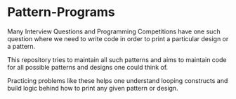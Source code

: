 # Pattern-Programs
Many Interview Questions and Programming Competitions have one such question where we need to write code in order to print a particular design or a pattern.

This repository tries to maintain all such patterns and aims to maintain code for all possible patterns and designs one could think of.

Practicing problems like these helps one understand looping constructs and build logic behind how to print any given pattern or design.
